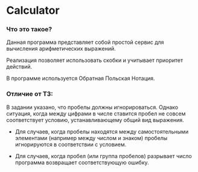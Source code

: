 # Calculator
### Что это такое?
Данная программа представляет собой простой сервис для вычисления арифметических 
выражений.

Реализация позволяет использовать скобки и учитывает приоритет действий.

В программе используется Обратная Польская Нотация.

### Отличие от ТЗ:
В задании указано, что пробелы должны игнорироваться. Однако ситуация, когда
между цифрами в числе ставится пробел не совсем соответствует условию, 
устанавливающему общий вид выражения.

- Для случаев, когда пробелы находятся между самостоятельными элементами 
(например между числом и знаком) пробелы игнорируются в соответствии с условием.

- Для случаев, когда пробел (или группа пробелов) разрывает число программа 
возвращает соответствующую ошибку.